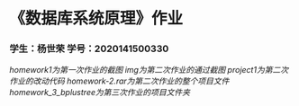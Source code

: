 # 《数据库系统原理》作业

### 学生：杨世荣 学号：2020141500330

*homework1为第一次作业的截图*
*img为第二次作业的通过截图 project1为第二次作业的改动代码 homework-2.rar为第二次作业的整个项目文件*
*homework_3_bplustree为第三次作业的项目文件夹*
